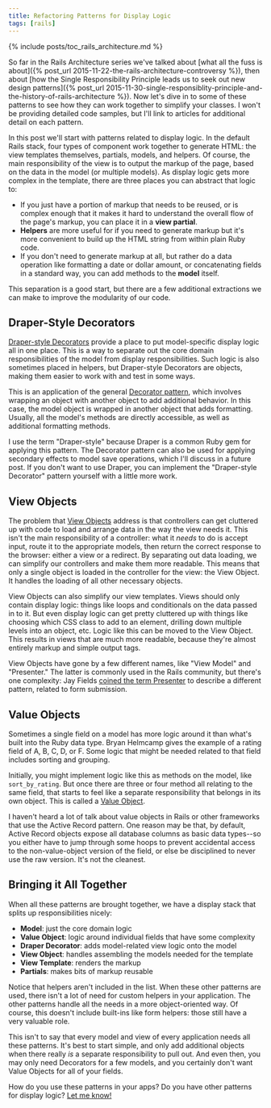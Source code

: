 ```yaml
---
title: Refactoring Patterns for Display Logic
tags: [rails]
---
```


{% include posts/toc_rails_architecture.md %}

So far in the Rails Architecture series we've talked about [what all the fuss is about]({% post_url 2015-11-22-the-rails-architecture-controversy %}), then about [how the Single Responsibility Principle leads us to seek out new design patterns]({% post_url 2015-11-30-single-responsiblity-principle-and-the-history-of-rails-architecture %}). Now let's dive in to some of these patterns to see how they can work together to simplify your classes. I won't be providing detailed code samples, but I'll link to articles for additional detail on each pattern.

In this post we'll start with patterns related to display logic. In the default Rails stack, four types of component work together to generate HTML: the view templates themselves, partials, models, and helpers. Of course, the main responsibility of the view is to output the markup of the page, based on the data in the model (or multiple models). As display logic gets more complex in the template, there are three places you can abstract that logic to:

- If you just have a portion of markup that needs to be reused, or is complex enough that it makes it hard to understand the overall flow of the page's markup, you can place it in a **view partial**.
- **Helpers** are more useful for if you need to generate markup but it's more convenient to build up the HTML string from within plain Ruby code.
- If you don't need to generate markup at all, but rather do a data operation like formatting a date or dollar amount, or concatenating fields in a standard way, you can add methods to the **model** itself.

This separation is a good start, but there are a few additional extractions we can make to improve the modularity of our code.

## Draper-Style Decorators

[Draper-style Decorators](https://github.com/drapergem/draper) provide a place to put model-specific display logic all in one place. This is a way to separate out the core domain responsibilities of the model from display responsibilities. Such logic is also sometimes placed in helpers, but Draper-style Decorators are objects, making them easier to work with and test in some ways.

This is an application of the general [Decorator pattern](https://en.wikipedia.org/wiki/Decorator_pattern), which involves wrapping an object with another object to add additional behavior. In this case, the model object is wrapped in another object that adds formatting. Usually, all the model's methods are directly accessible, as well as additional formatting methods.

I use the term "Draper-style" because Draper is a common Ruby gem for applying this pattern. The Decorator pattern can also be used for applying secondary effects to model save operations, which I'll discuss in a future post. If you don't want to use Draper, you can implement the "Draper-style Decorator" pattern yourself with a little more work.

## View Objects

The problem that [View Objects](http://blog.codeclimate.com/blog/2012/10/17/7-ways-to-decompose-fat-activerecord-models/) address is that controllers can get cluttered up with code to load and arrange data in the way the view needs it. This isn't the main responsibility of a controller: what it *needs* to do is accept input, route it to the appropriate models, then return the correct response to the browser: either a view or a redirect. By separating out data loading, we can simplify our controllers and make them more readable. This means that only a single object is loaded in the controller for the view: the View Object. It handles the loading of all other necessary objects.

View Objects can also simplify our view templates. Views should only contain display logic: things like loops and conditionals on the data passed in to it. But even display logic can get pretty cluttered up with things like choosing which CSS class to add to an element, drilling down multiple levels into an object, etc. Logic like this can be moved to the View Object. This results in views that are much more readable, because they're almost entirely markup and simple output tags.

View Objects have gone by a few different names, like "View Model" and "Presenter." The latter is commonly used in the Rails community, but there's one complexity: Jay Fields [coined the term Presenter](http://blog.jayfields.com/2007/03/rails-presenter-pattern.html) to describe a different pattern, related to form submission.

## Value Objects

Sometimes a single field on a model has more logic around it than what's built into the Ruby data type. Bryan Helmcamp gives the example of a rating field of A, B, C, D, or F. Some logic that might be needed related to that field includes sorting and grouping.

Initially, you might implement logic like this as methods on the model, like `sort_by_rating`. But once there are three or four method all relating to the same field, that starts to feel like a separate responsibility that belongs in its own object. This is called a [Value Object](http://blog.codeclimate.com/blog/2012/10/17/7-ways-to-decompose-fat-activerecord-models/).

I haven't heard a lot of talk about value objects in Rails or other frameworks that use the Active Record pattern. One reason may be that, by default, Active Record objects expose all database columns as basic data types--so you either have to jump through some hoops to prevent accidental access to the non-value-object version of the field, or else be disciplined to never use the raw version. It's not the cleanest.

## Bringing it All Together

When all these patterns are brought together, we have a display stack that splits up responsibilities nicely:

- **Model**: just the core domain logic
- **Value Object**: logic around individual fields that have some complexity
- **Draper Decorator**: adds model-related view logic onto the model
- **View Object**: handles assembling the models needed for the template
- **View Template**: renders the markup
- **Partials**: makes bits of markup reusable

Notice that helpers aren't included in the list. When these other patterns are used, there isn't a lot of need for custom helpers in your application. The other patterns handle all the needs in a more object-oriented way. Of course, this doesn't include built-ins like form helpers: those still have a very valuable role.

This isn't to say that every model and view of every application needs all these patterns. It's best to start simple, and only add additional objects when there really *is* a separate responsibility to pull out. And even then, you may only need Decorators for a few models, and you certainly don't want Value Objects for all of your fields.

How do you use these patterns in your apps? Do you have other patterns for display logic? [Let me know!](https://twitter.com/CodingItWrong)
